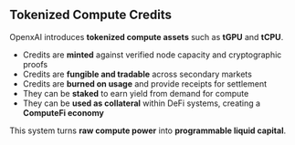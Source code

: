 ## Tokenized Compute Credits

OpenxAI introduces **tokenized compute assets** such as **tGPU** and **tCPU**.

- Credits are **minted** against verified node capacity and cryptographic proofs  
- Credits are **fungible and tradable** across secondary markets  
- Credits are **burned on usage** and provide receipts for settlement  
- They can be **staked** to earn yield from demand for compute  
- They can be **used as collateral** within DeFi systems, creating a **ComputeFi economy**

This system turns **raw compute power** into **programmable liquid capital**.
